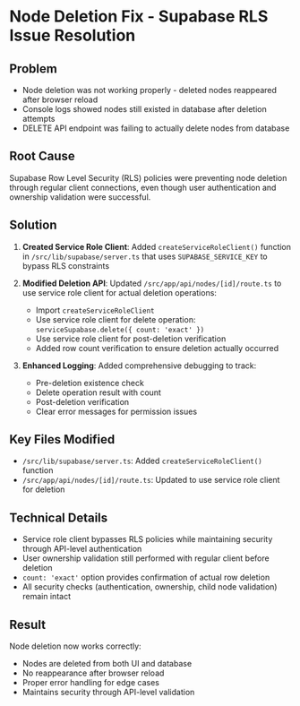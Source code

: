 # Node Deletion Fix - Supabase RLS Issue Resolution

## Problem
- Node deletion was not working properly - deleted nodes reappeared after browser reload
- Console logs showed nodes still existed in database after deletion attempts
- DELETE API endpoint was failing to actually delete nodes from database

## Root Cause
Supabase Row Level Security (RLS) policies were preventing node deletion through regular client connections, even though user authentication and ownership validation were successful.

## Solution
1. **Created Service Role Client**: Added `createServiceRoleClient()` function in `/src/lib/supabase/server.ts` that uses `SUPABASE_SERVICE_KEY` to bypass RLS constraints

2. **Modified Deletion API**: Updated `/src/app/api/nodes/[id]/route.ts` to use service role client for actual deletion operations:
   - Import `createServiceRoleClient` 
   - Use service role client for delete operation: `serviceSupabase.delete({ count: 'exact' })`
   - Use service role client for post-deletion verification
   - Added row count verification to ensure deletion actually occurred

3. **Enhanced Logging**: Added comprehensive debugging to track:
   - Pre-deletion existence check
   - Delete operation result with count
   - Post-deletion verification
   - Clear error messages for permission issues

## Key Files Modified
- `/src/lib/supabase/server.ts`: Added `createServiceRoleClient()` function
- `/src/app/api/nodes/[id]/route.ts`: Updated to use service role client for deletion

## Technical Details
- Service role client bypasses RLS policies while maintaining security through API-level authentication
- User ownership validation still performed with regular client before deletion
- `count: 'exact'` option provides confirmation of actual row deletion
- All security checks (authentication, ownership, child node validation) remain intact

## Result
Node deletion now works correctly:
- Nodes are deleted from both UI and database
- No reappearance after browser reload
- Proper error handling for edge cases
- Maintains security through API-level validation